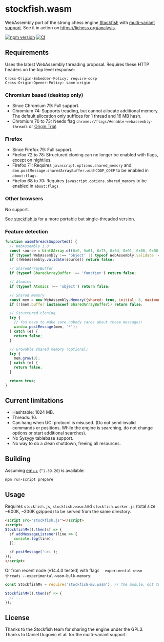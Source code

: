 stockfish.wasm
==============

WebAssembly port of the strong chess engine
[Stockfish](https://github.com/official-stockfish/Stockfish)
with [multi-variant support](https://github.com/ddugovic/Stockfish).
See it in action on https://lichess.org/analysis.

[![npm version](https://badge.fury.io/js/stockfish-mv.wasm.svg)](https://badge.fury.io/js/stockfish-mv.wasm)
[![CI](https://github.com/niklasf/stockfish.wasm/workflows/CI/badge.svg?branch=multi-variant)](https://github.com/niklasf/stockfish.wasm/actions?query=workflow%3ACI+branch%3Amulti-variant)

Requirements
------------

Uses the latest WebAssembly threading proposal. Requires these HTTP headers
on the top level response:

```
Cross-Origin-Embedder-Policy: require-corp
Cross-Origin-Opener-Policy: same-origin
```

### Chromium based (desktop only)

* Since Chromium 79: Full support.
* Chromium 74: Supports treading, but cannot allocate additional memory.
  The default allocation only suffices for 1 thread and 16 MB hash.
* Chromium 70 to 73: Needs flag `chrome://flags/#enable-webassembly-threads` or
  [Origin Trial](https://developers.chrome.com/origintrials/#/view_trial/-5026017184145473535).

### Firefox

* Since Firefox 79: Full support.
* Firefox 72 to 78: Structured cloning can no longer be enabled with flags, except on nightlies.
* Firefox 71: Requires `javascript.options.shared_memory` and `dom.postMessage.sharedArrayBuffer.withCOOP_COEP` to be enabled in `about:flags`.
* Firefox 68 to 70: Requires `javascript.options.shared_memory` to be enabled in `about:flags`

### Other browsers

No support.

See [stockfish.js](https://github.com/niklasf/stockfish.js) for a more
portable but single-threaded version.

### Feature detection

```javascript
function wasmThreadsSupported() {
  // WebAssembly 1.0
  const source = Uint8Array.of(0x0, 0x61, 0x73, 0x6d, 0x01, 0x00, 0x00, 0x00);
  if (typeof WebAssembly !== 'object' || typeof WebAssembly.validate !== 'function') return false;
  if (!WebAssembly.validate(source)) return false;

  // SharedArrayBuffer
  if (typeof SharedArrayBuffer !== 'function') return false;

  // Atomics
  if (typeof Atomics !== 'object') return false;

  // Shared memory
  const mem = new WebAssembly.Memory({shared: true, initial: 8, maximum: 16});
  if (!(mem.buffer instanceof SharedArrayBuffer)) return false;

  // Structured cloning
  try {
    // You have to make sure nobody cares about these messages!
    window.postMessage(mem, '*');
  } catch (e) {
    return false;
  }

  // Growable shared memory (optional)
  try {
    mem.grow(8);
  } catch (e) {
    return false;
  }

  return true;
}
```

Current limitations
-------------------

* Hashtable: 1024 MB.
* Threads: 16.
* Can hang when UCI protocol is misused. (Do not send invalid commands or
  positions. While the engine is searching, do not change options or start
  additional searches).
* No Syzygy tablebase support.
* No way to do a clean shutdown, freeing all resources.

Building
--------

Assuming [em++](https://github.com/kripken/emscripten) (`^1.39.20`) is available:

```
npm run-script prepare
```

Usage
-----

Requires `stockfish.js`, `stockfish.wasm` and `stockfish.worker.js`
(total size ~600K, ~200K gzipped) to be served from the same directory.

```html
<script src="stockfish.js"></script>
<script>
StockfishMv().then(sf => {
  sf.addMessageListener(line => {
    console.log(line);
  });

  sf.postMessage('uci');
});
</script>
```

Or from recent node (v14.4.0 tested) with flags
`--experimental-wasm-threads --experimental-wasm-bulk-memory`:

```javascript
const StockfishMv = require('stockfish-mv.wasm'); // the module, not the file

StockfishMv().then(sf => {
  // ...
});
```

License
-------

Thanks to the Stockfish team for sharing the engine under the GPL3.
Thanks to Daniel Dugovic et al. for the multi-variant support.

